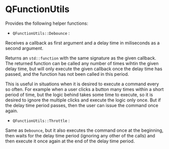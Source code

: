 # QFunctionUtils

Provides the following helper functions:

* `QFunctionUtils::Debounce` : 

Receives a callback as first argument and a delay time in miliseconds as a second argument. 

Returns an `std::function` with the same signature as the given callback. The returned function
can be called any number of times wihtin the given delay time, but will only execute the 
given callback once the delay time has passed, and the function has not been called in this
period.

This is useful in situations when it is desired to execute a command every so often. For example
when a user clicks a button many times within a short period of time, but the logic behind takes
some time to execute, so it is desired to ignore the multiple clicks and execute the logic 
only once. But if the delay time period passes, then the user can issue the command once again.

* `QFunctionUtils::Throttle` : 

Same as `Debounce`, but it also executes the command once at the beginning, then waits for the
delay time period (ignoring any other of the calls) and then execute it once again at the end 
of the delay time period.

